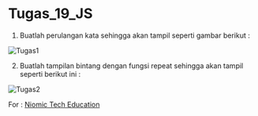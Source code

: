 # Tugas_19_JS

1. Buatlah perulangan kata sehingga akan tampil seperti gambar berikut :
<p>
<img src="https://lh6.googleusercontent.com/ppOvs_dX166B8pFftBJTtEf0_Z81yZjJfsQ3LVc93FswCKkq6DNpxfPs8tPQboQr6sdvlE4jhd6MSMJhy_4lnj60QVL3K5ncMlKq5XKtK0wzrzAfvRQ09AhhNOd-eTvfmMLoXRg7" alt="Tugas1"/>
</p>

2. Buatlah tampilan bintang dengan fungsi repeat sehingga akan tampil seperti berikut ini :
<p>
<img src="https://lh4.googleusercontent.com/yLaB61zrYKYSaWcZG7UOj1dybx8XubHMsV_YqR8maFXyQNCblE_w4G1wC6FYlEkY0ySYK82TSSy7mdnW_5OE3JJ09AjUuqGDrWUJj4iElsRBThLqsrlHw5k7xR2VqOP9v6sG_ohD" alt="Tugas2"/>
</p>

For : [Niomic Tech Education](https://niomic.com/)
